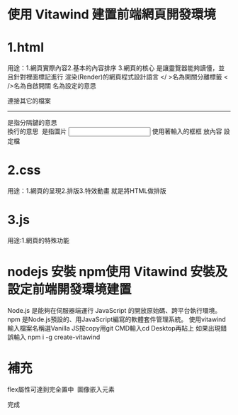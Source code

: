 # 使用 Vitawind 建置前端網頁開發環境

# 1.html
用途：1.網頁實際內容2.基本的內容排序 3.網頁的核心
是讓靈覽器能夠讀懂，並且針對裡面標記進行 渲染(Render)的網頁程式設計語言
 </ >名為開關分離標籤
 < />名為自啟開關
 <meta> 名為設定的意思
 <link> 連接其它的檔案
 <hr>  是指分隔鍵的意思
 <br> 換行的意思
 <img> 是指圖片
 <input> 使用著輸入的框框
 <body> 放內容
 <head> 設定檔

 # 2.css
 用途：1.網頁的呈現2.排版3.特效動畫
 就是將HTML做排版

 # 3.js
 用途:1.網頁的特殊功能

 # nodejs 安裝 npm使用  Vitawind 安裝及設定前端開發環境建置
   Node.js 是能夠在伺服器端運行 JavaScript 的開放原始碼、跨平台執行環境。
   npm 是Node.js預設的、用JavaScript編寫的軟體套件管理系統。
   使用vitawind輸入檔案名稱選Vanilla JS按copy用git CMD輸入cd Desktop再貼上
   如果出現錯誤輸入 npm i -g create-vitawind

# 補充
flex屬性可達到完全置中
<img> 圖像嵌入元素  
  
  完成













